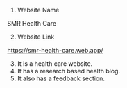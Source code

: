 1. Website Name

SMR Health Care

2. Website Link

https://smr-health-care.web.app/

3. It is a health care website.
4. It has a research based health blog.
5. It also has a feedback section.
